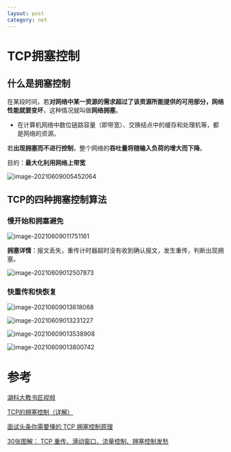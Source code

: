 ```yaml
---
layout: post
category: net
---
```

# TCP拥塞控制

## 什么是拥塞控制

在某段时间，若**对网络中某一资源的需求超过了该资源所能提供的可用部分，网络性能就要变坏**，这种情况就叫做**网络拥塞**。

- 在计算机网络中数位链路容量（即带宽）、交换结点中的缓存和处理机等，都是网络的资源。

若**出现拥塞而不进行控制**，整个网络的**吞吐量将随输入负荷的增大而下降**。

目的：**最大化利用网络上带宽**

![image-20210609005452064](https://gitee.com/tostringcc/blog/raw/master/2021/image-20210609005452064.png)



## **TCP的四种拥塞控制算法**

### 慢开始和拥塞避免

![image-20210609011751161](https://gitee.com/tostringcc/blog/raw/master/2021/image-20210609011751161.png)

**拥塞详情**：报文丢失，重传计时器超时没有收到确认报文，发生重传，判断出现拥塞。

![image-20210609012507873](https://gitee.com/tostringcc/blog/raw/master/2021/image-20210609012507873.png)

### 快重传和快恢复

![image-20210609013618068](https://gitee.com/tostringcc/blog/raw/master/2021/image-20210609013618068.png)

![image-20210609013231227](https://gitee.com/tostringcc/blog/raw/master/2021/image-20210609013231227.png)

![image-20210609013538908](https://gitee.com/tostringcc/blog/raw/master/2021/image-20210609013538908.png)

![image-20210609013800742](https://gitee.com/tostringcc/blog/raw/master/2021/image-20210609013800742.png)

# 参考

[湖科大教书匠视频](https://www.bilibili.com/video/BV1L4411a7RN?from=search&seid=1936813177507217970)

[TCP的拥塞控制（详解）](https://blog.csdn.net/qq_41431406/article/details/97926927)

[面试头条你需要懂的 TCP 拥塞控制原理](https://zhuanlan.zhihu.com/p/76023663)

[30张图解： TCP 重传、滑动窗口、流量控制、拥塞控制发愁](https://zhuanlan.zhihu.com/p/133307545)